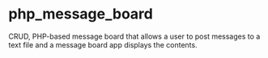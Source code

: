 # php_message_board
CRUD, PHP-based message board that allows a user to post messages to a text file and a message board app displays the contents.
